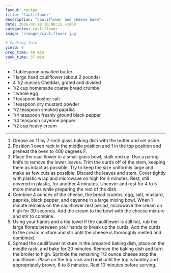 ```yaml
---
layout: recipe
title: "Cauliflower"
description: "Cauliflower and cheese bake"
date: 2016-02-10 16:08:22 +1000
categories: cauliflower
image: '/images/cauliflower.jpg'

# Cooking Info
yield: 4
prep_time: 40 min
cook_time: 37 min
---
```


* 1 tablespoon unsalted butter
* 1 large head cauliflower (about 2 pounds)
* 4 1/2 ounces Cheddar, grated and divided
* 1/2 cup homemade coarse bread crumbs
* 1 whole egg
* 1 teaspoon kosher salt
* 1 teaspoon dry mustard powder
* 1/2 teaspoon smoked paprika
* 1/4 teaspoon freshly ground black pepper
* 1/4 teaspoon cayenne pepper
* 1/2 cup heavy cream

* * *

1. Grease an 11 by 7-inch glass baking dish with the butter and set aside.
2. Position 1 oven rack in the middle position and 1 in the top position and preheat the oven to 400 degrees F.
3. Place the cauliflower in a small glass bowl, stalk end up. Use a paring knife to remove the lower leaves. Trim the curds off of the stem, keeping them as intact as possible. Try to keep the size uniformly large and make as few cuts as possible. Discard the leaves and stem. Cover tightly with plastic wrap and microwave on high for 4 minutes. Rest, still covered in plastic, for another 4 minutes. Uncover and rest for 4 to 5 more minutes while preparing the rest of the dish.
4. Combine 4 ounces of the cheese, the bread crumbs, egg, salt, mustard, paprika, black pepper, and cayenne in a large mixing bowl. When 1 minute remains on the cauliflower rest period, microwave the cream on high for 30 seconds. Add the cream to the bowl with the cheese mixture and stir to combine.
5. Using your hands and a tea towel if the cauliflower is still hot, rub the large florets between your hands to break up the curds. Add the curds to the cream mixture and stir until the cheese is thoroughly melted and combined.
6. Spread the cauliflower mixture in the prepared baking dish, place on the middle rack, and bake for 20 minutes. Remove the baking dish and turn the broiler to high. Sprinkle the remaining 1/2 ounce cheese atop the cauliflower. Place on the top rack and broil until the top is bubbly and appropriately brown, 6 to 8 minutes. Rest 10 minutes before serving.